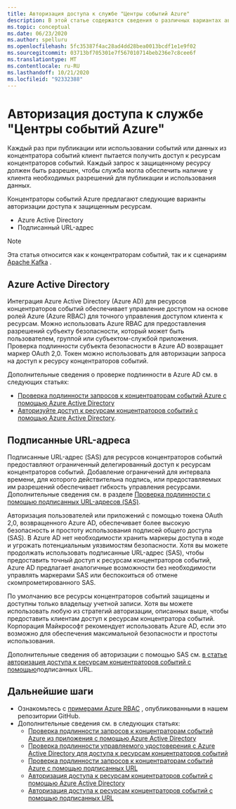 ```yaml
---
title: Авторизация доступа к службе "Центры событий Azure"
description: В этой статье содержатся сведения о различных вариантах авторизации доступа к ресурсам концентраторов событий Azure.
ms.topic: conceptual
ms.date: 06/23/2020
ms.author: spelluru
ms.openlocfilehash: 5fc35387f4ac28ad4dd28bea0013bcdf1e1e9f02
ms.sourcegitcommit: 03713bf705301e7f567010714beb236e7c8cee6f
ms.translationtype: MT
ms.contentlocale: ru-RU
ms.lasthandoff: 10/21/2020
ms.locfileid: "92332388"
---
```

# <a name="authorize-access-to-azure-event-hubs"></a>Авторизация доступа к службе "Центры событий Azure"
Каждый раз при публикации или использовании событий или данных из концентратора событий клиент пытается получить доступ к ресурсам концентраторов событий. Каждый запрос к защищенному ресурсу должен быть разрешен, чтобы служба могла обеспечить наличие у клиента необходимых разрешений для публикации и использования данных. 

Концентраторы событий Azure предлагают следующие варианты авторизации доступа к защищенным ресурсам.

- Azure Active Directory
- Подписанный URL-адрес

> [!NOTE]
> Эта статья относится как к концентраторам событий, так и к сценариям [Apache Kafka](event-hubs-for-kafka-ecosystem-overview.md) . 

## <a name="azure-active-directory"></a>Azure Active Directory
Интеграция Azure Active Directory (Azure AD) для ресурсов концентраторов событий обеспечивает управление доступом на основе ролей Azure (Azure RBAC) для точного управления доступом клиента к ресурсам. Можно использовать Azure RBAC для предоставления разрешений субъекту безопасности, который может быть пользователем, группой или субъектом-службой приложения. Проверка подлинности субъекта безопасности в Azure AD возвращает маркер OAuth 2,0. Токен можно использовать для авторизации запроса на доступ к ресурсу концентраторов событий.

Дополнительные сведения о проверке подлинности в Azure AD см. в следующих статьях:

- [Проверка подлинности запросов к концентраторам событий Azure с помощью Azure Active Directory](authenticate-application.md)
- [Авторизуйте доступ к ресурсам концентраторов событий с помощью Azure Active Directory](authorize-access-azure-active-directory.md).

## <a name="shared-access-signatures"></a>Подписанные URL-адреса 
Подписанные URL-адрес (SAS) для ресурсов концентраторов событий предоставляют ограниченный делегированный доступ к ресурсам концентраторов событий. Добавление ограничений для интервала времени, для которого действительна подпись, или предоставляемых им разрешений обеспечивает гибкость управления ресурсами. Дополнительные сведения см. в разделе [Проверка подлинности с помощью подписанных URL-адресов (SAS)](authenticate-shared-access-signature.md). 

Авторизация пользователей или приложений с помощью токена OAuth 2,0, возвращенного Azure AD, обеспечивает более высокую безопасность и простоту использования подписей общего доступа (SAS). В Azure AD нет необходимости хранить маркеры доступа в коде и угрожать потенциальным уязвимостям безопасности. Хотя вы можете продолжать использовать подписанные URL-адрес (SAS), чтобы предоставить точный доступ к ресурсам концентраторов событий, Azure AD предлагает аналогичные возможности без необходимости управлять маркерами SAS или беспокоиться об отмене скомпрометированного SAS. 

По умолчанию все ресурсы концентраторов событий защищены и доступны только владельцу учетной записи. Хотя вы можете использовать любую из стратегий авторизации, описанных выше, чтобы предоставить клиентам доступ к ресурсам концентратора событий. Корпорация Майкрософт рекомендует использовать Azure AD, если это возможно для обеспечения максимальной безопасности и простоты использования.

Дополнительные сведения об авторизации с помощью SAS см. [в статье авторизация доступа к ресурсам концентраторов событий с помощью](authorize-access-shared-access-signature.md)подписанных URL.

## <a name="next-steps"></a>Дальнейшие шаги
- Ознакомьтесь с [примерами Azure RBAC](https://github.com/Azure/azure-event-hubs/tree/master/samples/DotNet/Microsoft.Azure.EventHubs/Rbac) , опубликованными в нашем репозитории GitHub. 
- Дополнительные сведения см. в следующих статьях:
    - [Проверка подлинности запросов к концентраторам событий Azure из приложения с помощью Azure Active Directory](authenticate-application.md)
    - [Проверка подлинности управляемого удостоверения с Azure Active Directory для доступа к ресурсам концентраторов событий](authenticate-managed-identity.md)
    - [Проверка подлинности запросов к концентраторам событий Azure с помощью подписанных URL](authenticate-shared-access-signature.md)
    - [Авторизация доступа к ресурсам концентраторов событий с помощью Azure Active Directory](authorize-access-azure-active-directory.md)
    - [Авторизация доступа к ресурсам концентраторов событий с помощью подписанных URL](authorize-access-shared-access-signature.md)

